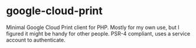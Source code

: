 # google-cloud-print

Minimal Google Cloud Print client for PHP. Mostly for my own use, but
I figured it might be handy for other people. PSR-4 compliant, uses a
service account to authenticate.

